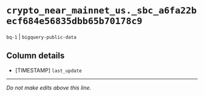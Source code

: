 # `crypto_near_mainnet_us._sbc_a6fa22becf684e56835dbb65b70178c9`
`bq-1` | `bigquery-public-data`

## Column details
* [TIMESTAMP] `last_update`

-------------------------------------------------------------------------------
*Do not make edits above this line.*
